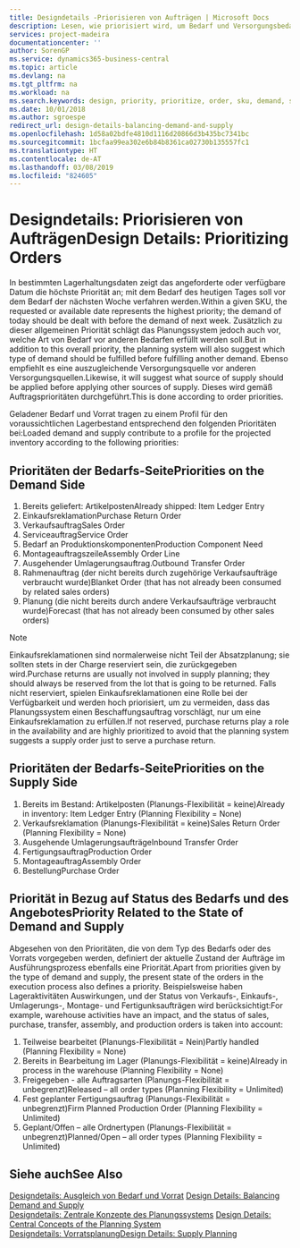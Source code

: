 ```yaml
---
title: Designdetails -Priorisieren von Aufträgen | Microsoft Docs
description: Lesen, wie priorisiert wird, um Bedarf und Versorgungsbedarf zu erfüllen.
services: project-madeira
documentationcenter: ''
author: SorenGP
ms.service: dynamics365-business-central
ms.topic: article
ms.devlang: na
ms.tgt_pltfrm: na
ms.workload: na
ms.search.keywords: design, priority, prioritize, order, sku, demand, supply
ms.date: 10/01/2018
ms.author: sgroespe
redirect_url: design-details-balancing-demand-and-supply
ms.openlocfilehash: 1d58a02bdfe4810d1116d20866d3b435bc7341bc
ms.sourcegitcommit: 1bcfaa99ea302e6b84b8361ca02730b135557fc1
ms.translationtype: HT
ms.contentlocale: de-AT
ms.lasthandoff: 03/08/2019
ms.locfileid: "824605"
---
```

# <a name="design-details-prioritizing-orders"></a><span data-ttu-id="5152a-103">Designdetails: Priorisieren von Aufträgen</span><span class="sxs-lookup"><span data-stu-id="5152a-103">Design Details: Prioritizing Orders</span></span>
<span data-ttu-id="5152a-104">In bestimmten Lagerhaltungsdaten zeigt das angeforderte oder verfügbare Datum die höchste Priorität an; mit dem Bedarf des heutigen Tages soll vor dem Bedarf der nächsten Woche verfahren werden.</span><span class="sxs-lookup"><span data-stu-id="5152a-104">Within a given SKU, the requested or available date represents the highest priority; the demand of today should be dealt with before the demand of next week.</span></span> <span data-ttu-id="5152a-105">Zusätzlich zu dieser allgemeinen Priorität schlägt das Planungssystem jedoch auch vor, welche Art von Bedarf vor anderen Bedarfen erfüllt werden soll.</span><span class="sxs-lookup"><span data-stu-id="5152a-105">But in addition to this overall priority, the planning system will also suggest which type of demand should be fulfilled before fulfilling another demand.</span></span> <span data-ttu-id="5152a-106">Ebenso empfiehlt es eine auszugleichende Versorgungsquelle vor anderen Versorgungsquellen.</span><span class="sxs-lookup"><span data-stu-id="5152a-106">Likewise, it will suggest what source of supply should be applied before applying other sources of supply.</span></span> <span data-ttu-id="5152a-107">Dieses wird gemäß Auftragsprioritäten durchgeführt.</span><span class="sxs-lookup"><span data-stu-id="5152a-107">This is done according to order priorities.</span></span>  

<span data-ttu-id="5152a-108">Geladener Bedarf und Vorrat tragen zu einem Profil für den voraussichtlichen Lagerbestand entsprechend den folgenden Prioritäten bei:</span><span class="sxs-lookup"><span data-stu-id="5152a-108">Loaded demand and supply contribute to a profile for the projected inventory according to the following priorities:</span></span>  

## <a name="priorities-on-the-demand-side"></a><span data-ttu-id="5152a-109">Prioritäten der Bedarfs-Seite</span><span class="sxs-lookup"><span data-stu-id="5152a-109">Priorities on the Demand Side</span></span>  
1. <span data-ttu-id="5152a-110">Bereits geliefert: Artikelposten</span><span class="sxs-lookup"><span data-stu-id="5152a-110">Already shipped: Item Ledger Entry</span></span>  
2. <span data-ttu-id="5152a-111">Einkaufsreklamation</span><span class="sxs-lookup"><span data-stu-id="5152a-111">Purchase Return Order</span></span>  
3. <span data-ttu-id="5152a-112">Verkaufsauftrag</span><span class="sxs-lookup"><span data-stu-id="5152a-112">Sales Order</span></span>  
4. <span data-ttu-id="5152a-113">Serviceauftrag</span><span class="sxs-lookup"><span data-stu-id="5152a-113">Service Order</span></span>  
5. <span data-ttu-id="5152a-114">Bedarf an Produktionskomponenten</span><span class="sxs-lookup"><span data-stu-id="5152a-114">Production Component Need</span></span>  
6. <span data-ttu-id="5152a-115">Montageauftragszeile</span><span class="sxs-lookup"><span data-stu-id="5152a-115">Assembly Order Line</span></span>  
7. <span data-ttu-id="5152a-116">Ausgehender Umlagerungsauftrag.</span><span class="sxs-lookup"><span data-stu-id="5152a-116">Outbound Transfer Order</span></span>  
8. <span data-ttu-id="5152a-117">Rahmenauftrag (der nicht bereits durch zugehörige Verkaufsaufträge verbraucht wurde)</span><span class="sxs-lookup"><span data-stu-id="5152a-117">Blanket Order (that has not already been consumed by related sales orders)</span></span>  
9. <span data-ttu-id="5152a-118">Planung (die nicht bereits durch andere Verkaufsaufträge verbraucht wurde)</span><span class="sxs-lookup"><span data-stu-id="5152a-118">Forecast (that has not already been consumed by other sales orders)</span></span>  

> [!NOTE]  
>  <span data-ttu-id="5152a-119">Einkaufsreklamationen sind normalerweise nicht Teil der Absatzplanung; sie sollten stets in der Charge reserviert sein, die zurückgegeben wird.</span><span class="sxs-lookup"><span data-stu-id="5152a-119">Purchase returns are usually not involved in supply planning; they should always be reserved from the lot that is going to be returned.</span></span> <span data-ttu-id="5152a-120">Falls nicht reserviert, spielen Einkaufsreklamationen eine Rolle bei der Verfügbarkeit und werden hoch priorisiert, um zu vermeiden, dass das Planungssystem einen Beschaffungsauftrag vorschlägt, nur um eine Einkaufsreklamation zu erfüllen.</span><span class="sxs-lookup"><span data-stu-id="5152a-120">If not reserved, purchase returns play a role in the availability and are highly prioritized to avoid that the planning system suggests a supply order just to serve a purchase return.</span></span>  

## <a name="priorities-on-the-supply-side"></a><span data-ttu-id="5152a-121">Prioritäten der Bedarfs-Seite</span><span class="sxs-lookup"><span data-stu-id="5152a-121">Priorities on the Supply Side</span></span>  
1. <span data-ttu-id="5152a-122">Bereits im Bestand: Artikelposten (Planungs-Flexibilität = keine)</span><span class="sxs-lookup"><span data-stu-id="5152a-122">Already in inventory: Item Ledger Entry (Planning Flexibility = None)</span></span>  
2. <span data-ttu-id="5152a-123">Verkaufsreklamation (Planungs-Flexibilität = keine)</span><span class="sxs-lookup"><span data-stu-id="5152a-123">Sales Return Order (Planning Flexibility = None)</span></span>  
3. <span data-ttu-id="5152a-124">Ausgehende Umlagerungsaufträge</span><span class="sxs-lookup"><span data-stu-id="5152a-124">Inbound Transfer Order</span></span>  
4. <span data-ttu-id="5152a-125">Fertigungsauftrag</span><span class="sxs-lookup"><span data-stu-id="5152a-125">Production Order</span></span>  
5. <span data-ttu-id="5152a-126">Montageauftrag</span><span class="sxs-lookup"><span data-stu-id="5152a-126">Assembly Order</span></span>  
6. <span data-ttu-id="5152a-127">Bestellung</span><span class="sxs-lookup"><span data-stu-id="5152a-127">Purchase Order</span></span>  

## <a name="priority-related-to-the-state-of-demand-and-supply"></a><span data-ttu-id="5152a-128">Priorität in Bezug auf Status des Bedarfs und des Angebotes</span><span class="sxs-lookup"><span data-stu-id="5152a-128">Priority Related to the State of Demand and Supply</span></span>  
<span data-ttu-id="5152a-129">Abgesehen von den Prioritäten, die von dem Typ des Bedarfs oder des Vorrats vorgegeben werden, definiert der aktuelle Zustand der Aufträge im Ausführungsprozess ebenfalls eine Priorität.</span><span class="sxs-lookup"><span data-stu-id="5152a-129">Apart from priorities given by the type of demand and supply, the present state of the orders in the execution process also defines a priority.</span></span> <span data-ttu-id="5152a-130">Beispielsweise haben Lageraktivitäten Auswirkungen, und der Status von Verkaufs-, Einkaufs-, Umlagerungs-, Montage- und Fertigunksaufträgen wird berücksichtigt:</span><span class="sxs-lookup"><span data-stu-id="5152a-130">For example, warehouse activities have an impact, and the status of sales, purchase, transfer, assembly, and production orders is taken into account:</span></span>  

1. <span data-ttu-id="5152a-131">Teilweise bearbeitet (Planungs-Flexibilität = Nein)</span><span class="sxs-lookup"><span data-stu-id="5152a-131">Partly handled (Planning Flexibility = None)</span></span>  
2. <span data-ttu-id="5152a-132">Bereits in Bearbeitung im Lager (Planungs-Flexibilität = keine)</span><span class="sxs-lookup"><span data-stu-id="5152a-132">Already in process in the warehouse (Planning Flexibility = None)</span></span>  
3. <span data-ttu-id="5152a-133">Freigegeben - alle Auftragsarten (Planungs-Flexibilität = unbegrenzt)</span><span class="sxs-lookup"><span data-stu-id="5152a-133">Released – all order types (Planning Flexibility = Unlimited)</span></span>  
4. <span data-ttu-id="5152a-134">Fest geplanter Fertigungsauftrag (Planungs-Flexibilität = unbegrenzt)</span><span class="sxs-lookup"><span data-stu-id="5152a-134">Firm Planned Production Order (Planning Flexibility = Unlimited)</span></span>  
5. <span data-ttu-id="5152a-135">Geplant/Offen – alle Ordnertypen (Planungs-Flexibilität = unbegrenzt)</span><span class="sxs-lookup"><span data-stu-id="5152a-135">Planned/Open – all order types (Planning Flexibility = Unlimited)</span></span>  

## <a name="see-also"></a><span data-ttu-id="5152a-136">Siehe auch</span><span class="sxs-lookup"><span data-stu-id="5152a-136">See Also</span></span>  
<span data-ttu-id="5152a-137">[Designdetails: Ausgleich von Bedarf und Vorrat](design-details-balancing-demand-and-supply.md) </span><span class="sxs-lookup"><span data-stu-id="5152a-137">[Design Details: Balancing Demand and Supply](design-details-balancing-demand-and-supply.md) </span></span>  
<span data-ttu-id="5152a-138">[Designdetails: Zentrale Konzepte des Planungssystems](design-details-central-concepts-of-the-planning-system.md) </span><span class="sxs-lookup"><span data-stu-id="5152a-138">[Design Details: Central Concepts of the Planning System](design-details-central-concepts-of-the-planning-system.md) </span></span>  
[<span data-ttu-id="5152a-139">Designdetails: Vorratsplanung</span><span class="sxs-lookup"><span data-stu-id="5152a-139">Design Details: Supply Planning</span></span>](design-details-supply-planning.md)
